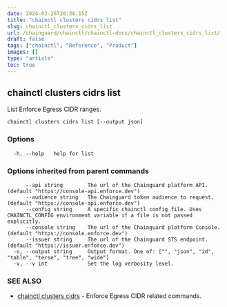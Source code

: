 ```yaml
---
date: 2024-02-26T20:38:15Z
title: "chainctl clusters cidrs list"
slug: chainctl_clusters_cidrs_list
url: /chainguard/chainctl/chainctl-docs/chainctl_clusters_cidrs_list/
draft: false
tags: ["chainctl", "Reference", "Product"]
images: []
type: "article"
toc: true
---
```

## chainctl clusters cidrs list

List Enforce Egress CIDR ranges.

```
chainctl clusters cidrs list [--output json]
```

### Options

```
  -h, --help   help for list
```

### Options inherited from parent commands

```
      --api string        The url of the Chainguard platform API. (default "https://console-api.enforce.dev")
      --audience string   The Chainguard token audience to request. (default "https://console-api.enforce.dev")
      --config string     A specific chainctl config file. Uses CHAINCTL_CONFIG environment variable if a file is not passed explicitly.
      --console string    The url of the Chainguard platform Console. (default "https://console.enforce.dev")
      --issuer string     The url of the Chainguard STS endpoint. (default "https://issuer.enforce.dev")
  -o, --output string     Output format. One of: ["", "json", "id", "table", "terse", "tree", "wide"]
  -v, --v int             Set the log verbosity level.
```

### SEE ALSO

* [chainctl clusters cidrs](/chainguard/chainctl/chainctl-docs/chainctl_clusters_cidrs/)	 - Enforce Egress CIDR related commands.

